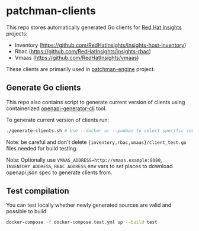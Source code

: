 # patchman-clients
This repo stores automatically generated Go clients for
[Red Hat Insights](https://www.redhat.com/en/technologies/management/insights) projects:
- Inventory (https://github.com/RedHatInsights/insights-host-inventory)
- Rbac (https://github.com/RedHatInsights/insights-rbac)
- Vmaas (https://github.com/RedHatInsights/vmaas)

These clients are primarily used in
[patchman-engine](https://github.com/RedHatInsights/patchman-engine) project.

## Generate Go clients
This repo also contains script to generate current version of clients using
containerized
[openapi-generator-cli](https://github.com/openapitools/openapi-generator-cli) tool.

To generate current version of clients run:
~~~bash
./generate-clients.sh # Use --docker or --podman to select specific container engine.
~~~
Note: be careful and don't delete `{inventory,rbac,vmaas}/client_test.go` files
needed for build testing.

Note: Optionally use `VMAAS_ADDRESS=http://vmaas.example:8080`, `INVENTORY_ADDRESS`, `RBAC_ADDRESS` env vars to set places to download openapi.json spec to generate clients from.

## Test compilation
You can test locally whether newly generated sources are valid and possible to build.
~~~bash
docker-compose -f docker-compose.test.yml up --build test
~~~
